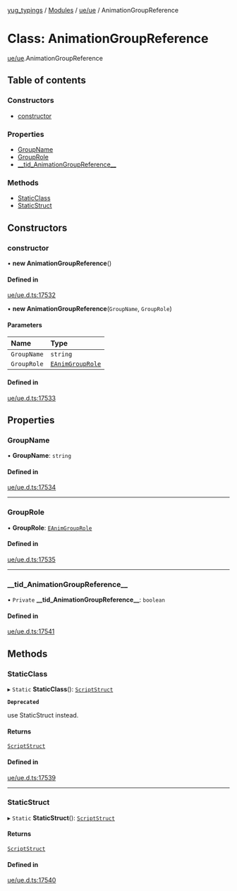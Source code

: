 [yug_typings](../README.md) / [Modules](../modules.md) / [ue/ue](../modules/ue_ue.md) / AnimationGroupReference

# Class: AnimationGroupReference

[ue/ue](../modules/ue_ue.md).AnimationGroupReference

## Table of contents

### Constructors

- [constructor](ue_ue.AnimationGroupReference.md#constructor)

### Properties

- [GroupName](ue_ue.AnimationGroupReference.md#groupname)
- [GroupRole](ue_ue.AnimationGroupReference.md#grouprole)
- [\_\_tid\_AnimationGroupReference\_\_](ue_ue.AnimationGroupReference.md#__tid_animationgroupreference__)

### Methods

- [StaticClass](ue_ue.AnimationGroupReference.md#staticclass)
- [StaticStruct](ue_ue.AnimationGroupReference.md#staticstruct)

## Constructors

### constructor

• **new AnimationGroupReference**()

#### Defined in

[ue/ue.d.ts:17532](https://github.com/YugMetaverse/yug_typings/blob/25cad34/ue/ue.d.ts#L17532)

• **new AnimationGroupReference**(`GroupName`, `GroupRole`)

#### Parameters

| Name | Type |
| :------ | :------ |
| `GroupName` | `string` |
| `GroupRole` | [`EAnimGroupRole`](../enums/ue_ue.EAnimGroupRole.md) |

#### Defined in

[ue/ue.d.ts:17533](https://github.com/YugMetaverse/yug_typings/blob/25cad34/ue/ue.d.ts#L17533)

## Properties

### GroupName

• **GroupName**: `string`

#### Defined in

[ue/ue.d.ts:17534](https://github.com/YugMetaverse/yug_typings/blob/25cad34/ue/ue.d.ts#L17534)

___

### GroupRole

• **GroupRole**: [`EAnimGroupRole`](../enums/ue_ue.EAnimGroupRole.md)

#### Defined in

[ue/ue.d.ts:17535](https://github.com/YugMetaverse/yug_typings/blob/25cad34/ue/ue.d.ts#L17535)

___

### \_\_tid\_AnimationGroupReference\_\_

• `Private` **\_\_tid\_AnimationGroupReference\_\_**: `boolean`

#### Defined in

[ue/ue.d.ts:17541](https://github.com/YugMetaverse/yug_typings/blob/25cad34/ue/ue.d.ts#L17541)

## Methods

### StaticClass

▸ `Static` **StaticClass**(): [`ScriptStruct`](ue_ue.ScriptStruct.md)

**`Deprecated`**

use StaticStruct instead.

#### Returns

[`ScriptStruct`](ue_ue.ScriptStruct.md)

#### Defined in

[ue/ue.d.ts:17539](https://github.com/YugMetaverse/yug_typings/blob/25cad34/ue/ue.d.ts#L17539)

___

### StaticStruct

▸ `Static` **StaticStruct**(): [`ScriptStruct`](ue_ue.ScriptStruct.md)

#### Returns

[`ScriptStruct`](ue_ue.ScriptStruct.md)

#### Defined in

[ue/ue.d.ts:17540](https://github.com/YugMetaverse/yug_typings/blob/25cad34/ue/ue.d.ts#L17540)
